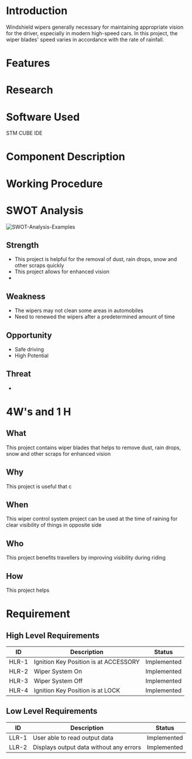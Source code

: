 # Introduction
Windshield wipers generally necessary for maintaining appropriate vision for the driver, especially in modern high-speed cars. In this project, the wiper blades' speed varies in accordance with the rate of rainfall.
# Features
# Research
# Software Used
STM CUBE IDE
# Component Description
# Working Procedure
# SWOT Analysis
![SWOT-Analysis-Examples](https://user-images.githubusercontent.com/89585989/168295365-8f0ae206-d032-4646-becf-61d72a3a18c1.png)
## Strength
* This project is helpful for the removal of dust, rain drops, snow and other scraps quickly
* This project allows for enhanced vision
* 
## Weakness
* The wipers may not clean some areas in automobiles
* Need to renewed the wipers after a predetermined amount of time
## Opportunity
* Safe driving
* High Potential
## Threat
* 
# 4W's and 1 H
## What
This project contains wiper blades that helps to remove dust, rain drops, snow and other scraps for enhanced vision
## Why
This project is useful that c
## When
This wiper control system project can be used at the time of raining for clear visibility of things in opposite side
## Who
This project benefits travellers by improving visibility during riding
## How
This project helps 
# Requirement
## High Level Requirements
| ID  | Description | Status |
| --- | --- | --- |
| HLR-1 | Ignition Key Position is at ACCESSORY | Implemented |
| HLR-2 | Wiper System On | Implemented |
| HLR-3 | Wiper System Off | Implemented |
| HLR-4 | Ignition Key Position is at LOCK | Implemented |
## Low Level Requirements
| ID  | Description | Status |
| --- | --- | --- |
| LLR-1 | User able to read output data | Implemented |
| LLR-2 | Displays output data without any errors | Implemented |

